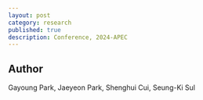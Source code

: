```yaml
---
layout: post
category: research
published: true
description: Conference, 2024-APEC
---
```



## Author
Gayoung Park, Jaeyeon Park, Shenghui Cui, Seung-Ki Sul


